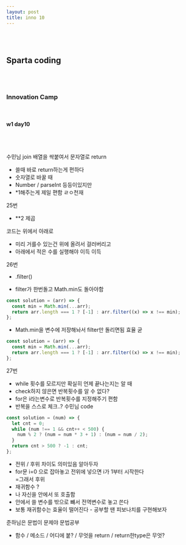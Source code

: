 ```yaml
---
layout: post
title: inno 10
---
```


<br><br>

## Sparta coding

<br><br>

### Innovation Camp

<br>

#### w1 day10

<br><br>

수민님
join 배열을 싹붙여서 문자열로 return

- 쓸때 바로 return하는게 편하다
- 숫자열로 바꿀 때
- Number / parseInt 등등이있지만
- \*1해주는게 제일 편함 ㄹㅇ천재

25번

- \*\*2 제곱

코드는 위에서 아래로

- 미리 거를수 있는건 위에 올려서 걸러버리고
- 아래에서 적은 수를 실행해야 이득 이득

26번

- .filter()

- filter가 한번돌고 Math.min도 돌아야함

```javascript
const solution = (arr) => {
  const min = Math.min(...arr);
  return arr.length === 1 ? [-1] : arr.filter((x) => x !== min);
};
```

- Math.min을 변수에 저장해놔서 filter만 돌리면됨 효율 굳

```javascript
const solution = (arr) => {
  const min = Math.min(...arr);
  return arr.length === 1 ? [-1] : arr.filter((x) => x !== min);
};
```

27번

- while 횟수를 모르지만 확실히 언제 끝나는지는 알 때
- check하지 않은면 반복횟수를 알 수 없다?
- for은 i라는변수로 반복횟수를 지정해주기 편함
- 반복을 스스로 체크..?
  수민님 code

```javascript
const solution = (num) => {
  let cnt = 0;
  while (num !== 1 && cnt++ < 500) {
    num % 2 ? (num = num * 3 + 1) : (num = num / 2);
  }
  return cnt > 500 ? -1 : cnt;
};
```

- 전위 / 후위 차이도 의미있음 알아두자
- for문 i=0 으로 잡아놓고 전위에 넣으면 i가 1부터 시작한다<br> =그래서 후위
- 재귀함수 ?
- 나 자신을 안에서 또 호출함
- 안에서 쓸 변수를 밖으로 뺴서 전역변수로 놓고 쓴다
- 보통 재귀함수는 효율이 떨어진다 - 공부할 땐 피보나치를 구현해보자

준하님은 문법이 문제야
문법공부

- 함수 / 메소드 / 어디에 붙? / 무엇을 return / return한type은 무엇?
